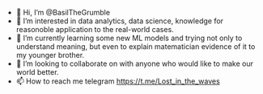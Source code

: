 - 👋 Hi, I’m @BasilTheGrumble
- 👀 I’m interested in data analytics, data science, knowledge for reasonoble application to the real-world cases.
- 🌱 I’m currently learning some new ML models and trying not only to understand meaning, but even to explain matematician evidence of it to my younger brother.
- 💞️ I’m looking to collaborate on with anyone who would like to make our world better.
- 📫 How to reach me telegram https://t.me/Lost_in_the_waves 


<!---
BasilTheGrumble/BasilTheGrumble is a ✨ special ✨ repository because its `README.md` (this file) appears on your GitHub profile.
You can click the Preview link to take a look at your changes.
--->
